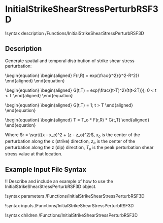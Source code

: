 # InitialStrikeShearStressPerturbRSF3D

!syntax description /Functions/InitialStrikeShearStressPerturbRSF3D

## Description

Generate spatial and temporal distribution of strike shear stress perturbation:

\begin{equation}
\begin{aligned}
F(r,R) = exp(\frac{r^2}{r^2-R^2})
\end{aligned}
\end{equation}

\begin{equation}
\begin{aligned}
G(t,T) = exp(\frac{(t-T)^2}{t(t-2T)}); 0 < t < T
\end{aligned}
\end{equation}

\begin{equation}
\begin{aligned}
G(t,T) = 1; t > T
\end{aligned}
\end{equation}

\begin{equation}
\begin{aligned}
T = T_o * F(r,R) * G(t,T)
\end{aligned}
\end{equation}

Where $r = \sqrt{(x - x_o)^2 + (z - z_o)^2}$, $x_o$ is the center of the perturbation along the x (strike) direction, $z_o$ is the center of the perturbation along the z (dip) direction, $T_o$ is the peak perturbation shear stress value at that location. 

## Example Input File Syntax

!! Describe and include an example of how to use the InitialStrikeShearStressPerturbRSF3D object.

!syntax parameters /Functions/InitialStrikeShearStressPerturbRSF3D

!syntax inputs /Functions/InitialStrikeShearStressPerturbRSF3D

!syntax children /Functions/InitialStrikeShearStressPerturbRSF3D
